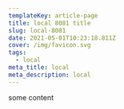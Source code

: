 ```yaml
---
templateKey: article-page
title: local 8081 title
slug: local-8081
date: 2021-05-01T10:23:18.811Z
cover: /img/favicon.svg
tags:
  - local
meta_title: local
meta_description: local
---
```

some content
